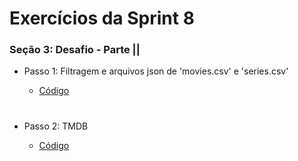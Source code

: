 #
# Exercícios da Sprint 8

###  Seção 3: Desafio - Parte ||

- Passo 1: Filtragem e arquivos json de 'movies.csv' e 'series.csv'

    - [Código](desafioParte1.py)

#

- Passo 2: TMDB

     - [Código]()

#
